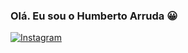 ### Olá. Eu sou o Humberto Arruda 😀

[![Instagram](https://img.shields.io/badge/Instagram-E4405F?style=for-the-badge&logo=instagram&logoColor=white)](instagram.com/1bertoarruda)
